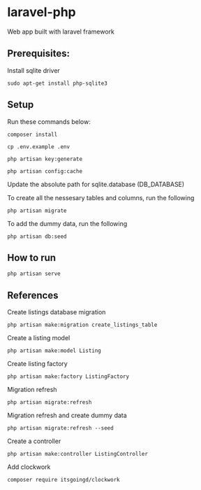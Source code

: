 # laravel-php

Web app built with laravel framework

## Prerequisites:

Install sqlite driver

	sudo apt-get install php-sqlite3

## Setup

Run these commands below:

	composer install
	
	cp .env.example .env

	php artisan key:generate

	php artisan config:cache

Update the absolute path for sqlite.database (DB_DATABASE)

To create all the nessesary tables and columns, run the following

	php artisan migrate

To add the dummy data, run the following

	php artisan db:seed

## How to run

    php artisan serve

## References

Create listings database migration

	php artisan make:migration create_listings_table

Create a listing model

	php artisan make:model Listing

Create listing factory

	php artisan make:factory ListingFactory

Migration refresh

	php artisan migrate:refresh

Migration refresh and create dummy data

	php artisan migrate:refresh --seed

Create a controller

	php artisan make:controller ListingController

Add clockwork

	composer require itsgoingd/clockwork
